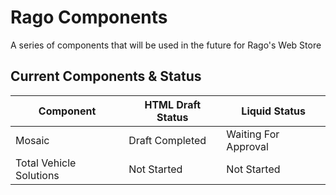 # Rago Components
 A series of components that will be used in the future for Rago's Web Store

## Current Components & Status
|Component|HTML Draft Status|Liquid Status|
|---|---|---|
|Mosaic|Draft Completed|Waiting For Approval|
|Total Vehicle Solutions|Not Started|Not Started|

